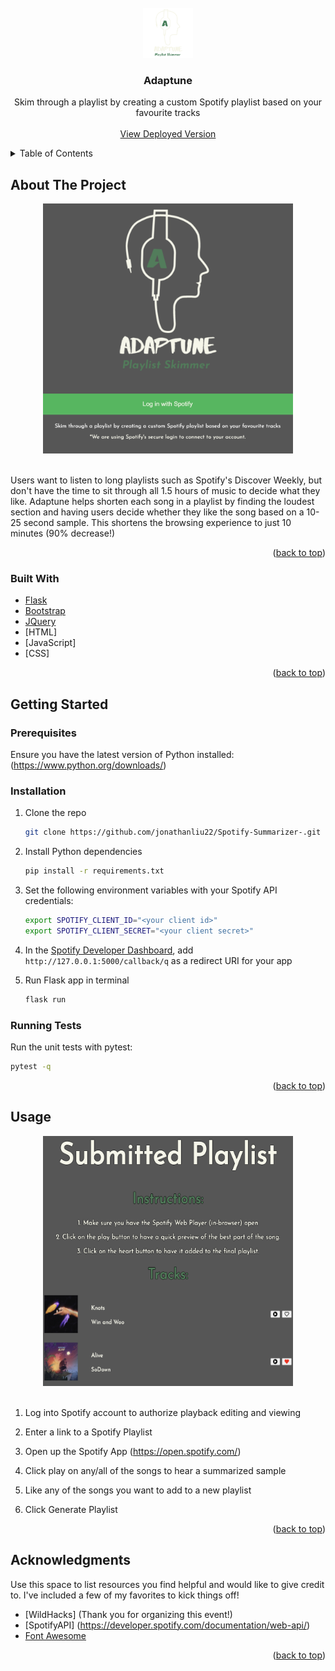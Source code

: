 <div id="top"></div>

<br />
<div align="center">
  <a href="https://github.com/jonathanliu22/Spotify-Summarizer-">
    <img src="static/images/Adaptune.png" alt="Logo" width="80" height="80">
  </a>

  <h3 align="center">Adaptune</h3>

  <p align="center">
    Skim through a playlist by creating a custom Spotify playlist based on your favourite tracks
    <br />
    <br />
    <a href="https://adaptune.herokuapp.com/">View Deployed Version</a>
  </p>
</div>


<!-- TABLE OF CONTENTS -->
<details>
  <summary>Table of Contents</summary>
  <ol>
    <li>
      <a href="#about-the-project">About The Project</a>
      <ul>
        <li><a href="#built-with">Built With</a></li>
      </ul>
    </li>
    <li>
      <a href="#getting-started">Getting Started</a>
      <ul>
        <li><a href="#prerequisites">Prerequisites</a></li>
        <li><a href="#installation">Installation</a></li>
      </ul>
    </li>
    <li><a href="#acknowledgments">Acknowledgments</a></li>
  </ol>
</details>



<!-- ABOUT THE PROJECT -->
## About The Project

<div align="center">
<img src="static/images/screenshot.png" alt="Logo" width="400" height="400">
</div>
<br />


Users want to listen to long playlists such as Spotify's Discover Weekly, but don't have the time to sit through all 1.5 hours of music to decide what they like. Adaptune helps shorten each song in a playlist by finding the loudest section and having users decide whether they like the song based on a 10-25 second sample. This shortens the browsing experience to just 10 minutes (90% decrease!)


<p align="right">(<a href="#top">back to top</a>)</p>



### Built With

* [Flask](https://flask.palletsprojects.com/en/2.1.x/)
* [Bootstrap](https://getbootstrap.com)
* [JQuery](https://jquery.com)
* [HTML]
* [JavaScript]
* [CSS]


<p align="right">(<a href="#top">back to top</a>)</p>



<!-- GETTING STARTED -->
## Getting Started


### Prerequisites

Ensure you have the latest version of Python installed: (https://www.python.org/downloads/)

### Installation

1. Clone the repo
   ```sh
   git clone https://github.com/jonathanliu22/Spotify-Summarizer-.git
   ```
2. Install Python dependencies
   ```sh
   pip install -r requirements.txt
   ```
3. Set the following environment variables with your Spotify API credentials:
   ```sh
   export SPOTIFY_CLIENT_ID="<your client id>"
   export SPOTIFY_CLIENT_SECRET="<your client secret>"
   ```

4. In the [Spotify Developer Dashboard](https://developer.spotify.com/dashboard/applications),
   add `http://127.0.0.1:5000/callback/q` as a redirect URI for your app
5. Run Flask app in terminal
   ```sh
   flask run
   ```

### Running Tests

Run the unit tests with pytest:

```sh
pytest -q
```

<p align="right">(<a href="#top">back to top</a>)</p>



<!-- USAGE EXAMPLES -->
## Usage

<div align="center">
<img src="static/images/screenshot1.png" alt="Logo" width="400" height="400" >
</div>
<br />

1. Log into Spotify account to authorize playback editing and viewing

2. Enter a link to a Spotify Playlist

3. Open up the Spotify App (https://open.spotify.com/)

4. Click play on any/all of the songs to hear a summarized sample

5. Like any of the songs you want to add to a new playlist

6. Click Generate Playlist

<p align="right">(<a href="#top">back to top</a>)</p>


<!-- ACKNOWLEDGMENTS -->
## Acknowledgments

Use this space to list resources you find helpful and would like to give credit to. I've included a few of my favorites to kick things off!

* [WildHacks] (Thank you for organizing this event!)
* [SpotifyAPI] (https://developer.spotify.com/documentation/web-api/)
* [Font Awesome](https://fontawesome.com)

<p align="right">(<a href="#top">back to top</a>)</p>


